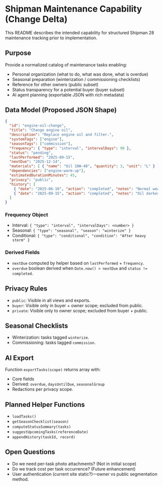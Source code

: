 # Shipman Maintenance Capability (Change Delta)

This README describes the intended capability for structured Shipman 28 maintenance tracking prior to implementation.

## Purpose
Provide a normalized catalog of maintenance tasks enabling:
- Personal organization (what to do, what was done, what is overdue)
- Seasonal preparation (winterization / commissioning checklists)
- Reference for other owners (public subset)
- Status transparency for a potential buyer (buyer subset)
- AI agent planning (exportable JSON with rich metadata)

## Data Model (Proposed JSON Shape)
```json
{
  "id": "engine-oil-change",
  "title": "Change engine oil",
  "description": "Replace engine oil and filter.",
  "systemTags": ["engine"],
  "seasonTags": ["commission"],
  "frequency": { "type": "interval", "intervalDays": 90 },
  "status": "pending",
  "lastPerformed": "2025-09-15",
  "nextDue": "2025-12-14",
  "materials": [ { "name": "Oil 10W-40", "quantity": 3, "unit": "L" } ],
  "dependencies": ["engine-warm-up"],
  "estimatedDurationMinutes": 45,
  "privacy": "public",
  "history": [
    { "date": "2025-06-10", "action": "completed", "notes": "Normal wear" },
    { "date": "2025-09-15", "action": "completed", "notes": "Oil darker than expected" }
  ]
}
```

### Frequency Object
- Interval: `{ "type": "interval", "intervalDays": <number> }`
- Seasonal: `{ "type": "seasonal", "season": "winterize" }`
- Conditional: `{ "type": "conditional", "condition": "After heavy storm" }`

### Derived Fields
- `nextDue` computed by helper based on `lastPerformed` + `frequency`.
- `overdue` boolean derived when `Date.now() > nextDue` and `status != completed`.

## Privacy Rules
- `public`: Visible in all views and exports.
- `buyer`: Visible only in buyer + owner scope; excluded from public.
- `private`: Visible only to owner scope; excluded from buyer + public.

## Seasonal Checklists
- Winterization: tasks tagged `winterize`.
- Commissioning: tasks tagged `commission`.

## AI Export
Function `exportTasks(scope)` returns array with:
- Core fields
- Derived: `overdue`, `daysUntilDue`, `seasonalGroup`
- Redactions per privacy scope.

## Planned Helper Functions
- `loadTasks()`
- `getSeasonChecklist(season)`
- `computeStatusSummary(tasks)`
- `suggestUpcomingTasks(referenceDate)`
- `appendHistory(taskId, record)`

## Open Questions
- Do we need per-task photo attachments? (Not in initial scope)
- Do we track cost per task occurrence? (Future enhancement)
- User authentication (current site static?)—owner vs public segmentation method.

